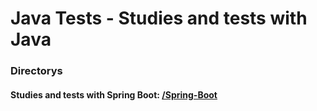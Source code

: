 ﻿# Java Tests - Studies and tests with Java

### Directorys

#### Studies and tests with Spring Boot: [/Spring-Boot](./Spring-Boot)

